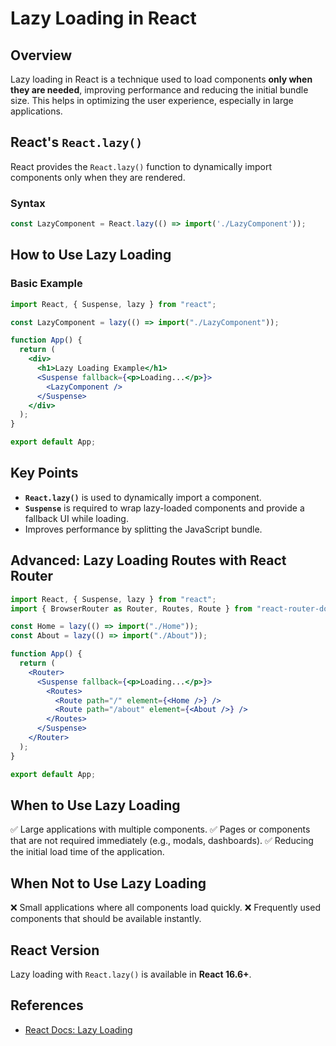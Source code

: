 # Lazy Loading in React

## Overview
Lazy loading in React is a technique used to load components **only when they are needed**, improving performance and reducing the initial bundle size. This helps in optimizing the user experience, especially in large applications.

## React's `React.lazy()`
React provides the `React.lazy()` function to dynamically import components only when they are rendered.

### Syntax
```jsx
const LazyComponent = React.lazy(() => import('./LazyComponent'));
```

## How to Use Lazy Loading
### Basic Example
```jsx
import React, { Suspense, lazy } from "react";

const LazyComponent = lazy(() => import("./LazyComponent"));

function App() {
  return (
    <div>
      <h1>Lazy Loading Example</h1>
      <Suspense fallback={<p>Loading...</p>}>
        <LazyComponent />
      </Suspense>
    </div>
  );
}

export default App;
```

## Key Points
- **`React.lazy()`** is used to dynamically import a component.
- **`Suspense`** is required to wrap lazy-loaded components and provide a fallback UI while loading.
- Improves performance by splitting the JavaScript bundle.

## Advanced: Lazy Loading Routes with React Router
```jsx
import React, { Suspense, lazy } from "react";
import { BrowserRouter as Router, Routes, Route } from "react-router-dom";

const Home = lazy(() => import("./Home"));
const About = lazy(() => import("./About"));

function App() {
  return (
    <Router>
      <Suspense fallback={<p>Loading...</p>}>
        <Routes>
          <Route path="/" element={<Home />} />
          <Route path="/about" element={<About />} />
        </Routes>
      </Suspense>
    </Router>
  );
}

export default App;
```

## When to Use Lazy Loading
✅ Large applications with multiple components.
✅ Pages or components that are not required immediately (e.g., modals, dashboards).
✅ Reducing the initial load time of the application.

## When Not to Use Lazy Loading
❌ Small applications where all components load quickly.
❌ Frequently used components that should be available instantly.

## React Version
Lazy loading with `React.lazy()` is available in **React 16.6+**.

## References
- [React Docs: Lazy Loading](https://react.dev/reference/react/lazy)
